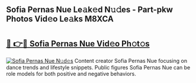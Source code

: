 ## Sofia Pernas Nue Le𝚊k𝚎d N𝚞𝚍es - Part-pkw Photos Vid𝚎o Le𝚊ks M8XCA

# <h2><a href="http://fb7ppn.evod.top/?m=Sofia+Pernas+Nue">🔗 👉🔴 Sofia Pernas Nue Vid𝚎o Ph𝚘t𝚘s</a></h2>

[![Sofia Pernas Nue N𝚞d𝚎s](https://i.imgur.com/8V9OHl7.gif)](http://fb7ppn.evod.top/?m=Sofia+Pernas+Nue)
Content creator Sofia Pernas Nue focusing on dance trends and lifestyle snippets. Public figures Sofia Pernas Nue can be role models for both positive and negative behaviors. 
